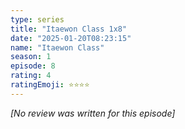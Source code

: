 ```yaml
---
type: series
title: "Itaewon Class 1x8"
date: "2025-01-20T08:23:15"
name: "Itaewon Class"
season: 1
episode: 8
rating: 4
ratingEmoji: ⭐️⭐️⭐️⭐️
---
```


*[No review was written for this episode]*
